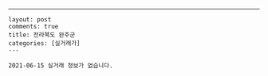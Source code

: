 ---
    layout: post
    comments: true
    title: 전라북도 완주군
    categories: [실거래가]
    ---

    2021-06-15 실거래 정보가 없습니다.

    